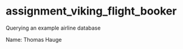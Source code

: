 assignment_viking_flight_booker
===============================

Querying an example airline database

Name: Thomas Hauge
